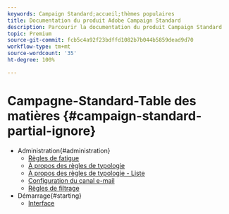 ```yaml
---
keywords: Campaign Standard;accueil;thèmes populaires
title: Documentation du produit Adobe Campaign Standard
description: Parcourir la documentation du produit Campaign Standard
topic: Premium
source-git-commit: fcb5c4a92f23bdffd1082b7b044b5859dead9d70
workflow-type: tm+mt
source-wordcount: '35'
ht-degree: 100%

---
```



# Campagne-Standard-Table des matières {#campaign-standard-partial-ignore}

+ Administration{#administration}
   + [Règles de fatigue](sending/using/fatigue-rules.md)
   + [À propos des règles de typologie ](sending/using/about-typology-rules.md)
   + [À propos des règles de typologie - Liste](sending/using/about-typology-rules.md#typology-rules)
   + [Configuration du canal e-mail](administration/using/configuring-email-channel.md)
   + [Règles de filtrage](sending/using/filtering-rules.md)
+ Démarrage{#starting}
   + [Interface](start/using/about-the-interface.md)
